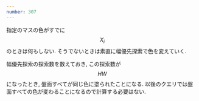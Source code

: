 ```yaml
---
number: 307
---
```

指定のマスの色がすでに $$ X_i $$ のときは何もしない. そうでないときは素直に幅優先探索で色を変えていく.

幅優先探索の探索数を数えておき, この探索数が $$ HW $$ になったとき, 盤面すべてが同じ色に塗られたことになる. 以後のクエリでは盤面すべての色が変わることになるので計算する必要はない.
